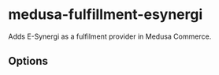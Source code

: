 # medusa-fulfillment-esynergi

Adds E-Synergi as a fulfilment provider in Medusa Commerce.

## Options

```

```
